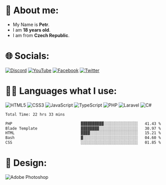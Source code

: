 # 👦 About me:
- My Name is **Petr**.<br>
- I am **18 years old**.<br>
- I am from **Czech Republic**.<br>

# 🌐 Socials:
[![Discord](https://img.shields.io/badge/Discord-%235865F2.svg?style=for-the-badge&logo=discord&logoColor=white)](https://discord.gg/k46F443VZJ) [![YouTube](https://img.shields.io/badge/YouTube-%23FF0000.svg?style=for-the-badge&logo=YouTube&logoColor=white)](https://www.youtube.com/channel/UCD_3lwYUvAeeqR0zURQNdzA) [![Facebook](https://img.shields.io/badge/Facebook-%231877F2.svg?style=for-the-badge&logo=Facebook&logoColor=white)](https://www.facebook.com/vurmpetr) [![Twitter](https://img.shields.io/badge/twitter-%231DA1F2.svg?style=for-the-badge&logo=twitter&logoColor=white)](https://twitter.com/ultronek)

# 👨‍💻 Languages what I use:
![HTML5](https://img.shields.io/badge/html5-%23E34F26.svg?style=for-the-badge&logo=html5&logoColor=white) ![CSS3](https://img.shields.io/badge/css3-%231572B6.svg?style=for-the-badge&logo=css3&logoColor=white) ![JavaScript](https://img.shields.io/badge/javascript-%23323330.svg?style=for-the-badge&logo=javascript&logoColor=%23F7DF1E) ![TypeScript](https://img.shields.io/badge/typescript-%23323330.svg?style=for-the-badge&logo=typescript&logoColor=%23007acc) ![PHP](https://img.shields.io/badge/php-%23777BB4.svg?style=for-the-badge&logo=php&logoColor=white) ![Laravel](https://img.shields.io/badge/laravel-%23F05340.svg?style=for-the-badge&logo=laravel&logoColor=white) ![C#](https://img.shields.io/badge/c%23-%23239120.svg?style=for-the-badge&logo=c-sharp&logoColor=white)
<br>
<!--START_SECTION:waka-->

```txt
Total Time: 22 hrs 33 mins

PHP                              ▓▓▓▓▓▓▓▓▓▓░░░░░░░░░░░░░░░   41.43 %
Blade Template                   ▓▓▓▓▓▓▓▓░░░░░░░░░░░░░░░░░   30.97 %
HTML                             ▓▓▓▓░░░░░░░░░░░░░░░░░░░░░   15.21 %
Bash                             ▓░░░░░░░░░░░░░░░░░░░░░░░░   04.60 %
CSS                              ░░░░░░░░░░░░░░░░░░░░░░░░░   01.85 %
```

<!--END_SECTION:waka-->

# 🎨 Design:
![Adobe Photoshop](https://img.shields.io/badge/adobe%20photoshop-%2331A8FF.svg?style=for-the-badge&logo=adobe%20photoshop&logoColor=white)
